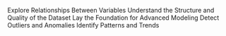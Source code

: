 Explore Relationships Between Variables
Understand the Structure and Quality of the Dataset
Lay the Foundation for Advanced Modeling
Detect Outliers and Anomalies
Identify Patterns and Trends
  
